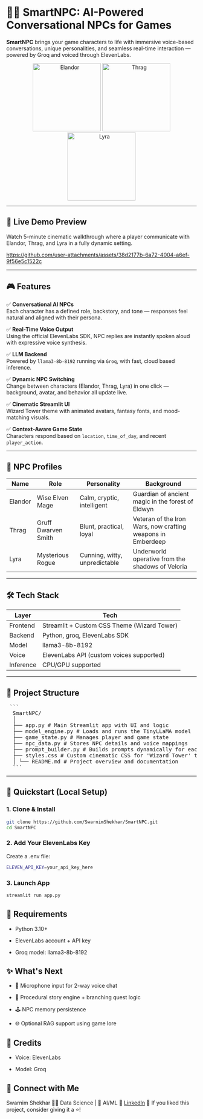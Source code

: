 # 🧙‍♂️ SmartNPC: AI-Powered Conversational NPCs for Games

**SmartNPC** brings your game characters to life with immersive voice-based conversations, unique personalities, and seamless real-time interaction — powered by Groq and voiced through ElevenLabs.

<div align="center">
  <img src="https://i.imgur.com/d5RH7lU.png" alt="Elandor" height="180"/>
  <img src="https://i.imgur.com/pe0Xnue.jpeg" alt="Thrag" height="180"/>
  <img src="https://i.pinimg.com/564x/da/1b/b2/da1bb2353f6e484dd74287a8e312ae46.jpg" alt="Lyra" height="180"/>
</div>

---

## 🚀 Live Demo Preview

Watch 5-minute cinematic walkthrough where a player communicate with Elandor, Thrag, and Lyra in a fully dynamic setting.

https://github.com/user-attachments/assets/38d2177b-6a72-4004-a6ef-9f56e5c1522c



---

## 🎮 Features

✅ **Conversational AI NPCs**  
Each character has a defined role, backstory, and tone — responses feel natural and aligned with their persona.  

✅ **Real-Time Voice Output**  
Using the official ElevenLabs SDK, NPC replies are instantly spoken aloud with expressive voice synthesis.  

✅ **LLM Backend**  
Powered by `llama3-8b-8192` running via `Groq`, with fast, cloud based inference.  

✅ **Dynamic NPC Switching**  
Change between characters (Elandor, Thrag, Lyra) in one click — background, avatar, and behavior all update live.  

✅ **Cinematic Streamlit UI**  
Wizard Tower theme with animated avatars, fantasy fonts, and mood-matching visuals.  

✅ **Context-Aware Game State**  
Characters respond based on `location`, `time_of_day`, and recent `player_action`.

---

## 🧠 NPC Profiles

| Name    | Role                | Personality                   | Background                                                   |
|---------|---------------------|-------------------------------|--------------------------------------------------------------|
| Elandor | Wise Elven Mage     | Calm, cryptic, intelligent     | Guardian of ancient magic in the forest of Eldwyn           |
| Thrag   | Gruff Dwarven Smith | Blunt, practical, loyal        | Veteran of the Iron Wars, now crafting weapons in Emberdeep |
| Lyra    | Mysterious Rogue    | Cunning, witty, unpredictable  | Underworld operative from the shadows of Veloria            |

---

## 🛠️ Tech Stack

| Layer         | Tech                                       |
|---------------|--------------------------------------------|
| Frontend      | Streamlit + Custom CSS Theme (Wizard Tower)|
| Backend       | Python, groq, ElevenLabs SDK               |
| Model         | llama3-8b-8192                             |
| Voice         | ElevenLabs API (custom voices supported)   |
| Inference     | CPU/GPU supported                          |
---

## 📁 Project Structure
<pre> ``` 
  SmartNPC/ 
  │
  ├── app.py # Main Streamlit app with UI and logic
  ├── model_engine.py # Loads and runs the TinyLLaMA model
  ├── game_state.py # Manages player and game state
  ├── npc_data.py # Stores NPC details and voice mappings
  ├── prompt_builder.py # Builds prompts dynamically for each interaction
  ├── styles.css # Custom cinematic CSS for 'Wizard Tower' theme
  │ └── README.md # Project overview and documentation
  ``` </pre>

---

## 🧪 Quickstart (Local Setup)

### 1. Clone & Install
```bash
git clone https://github.com/SwarnimShekhar/SmartNPC.git
cd SmartNPC
```
### 2. Add Your ElevenLabs Key
Create a .env file:
```bash
ELEVEN_API_KEY=your_api_key_here
```
### 3. Launch App
```bash
streamlit run app.py
```
## 🧩 Requirements
- Python 3.10+

- ElevenLabs account + API key

- Groq model: llama3-8b-8192

## ✨ What's Next
- 🎤 Microphone input for 2-way voice chat

- 🧭 Procedural story engine + branching quest logic

- 🕹️ NPC memory persistence

- 🌐 Optional RAG support using game lore

## 🤝 Credits
- Voice: ElevenLabs

- Model: Groq

## 📣 Connect with Me
Swarnim Shekhar
👨‍💻 Data Science | 🧠 AI/ML
🔗 [LinkedIn](https://www.linkedin.com/in/swarnim-shekhar/)
🌟 If you liked this project, consider giving it a ⭐!
